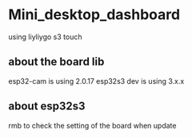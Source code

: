 # Mini_desktop_dashboard
 using liyliygo s3 touch


## about the board lib
 esp32-cam is using 2.0.17
 esp32s3 dev is using 3.x.x



## about esp32s3
 rmb to check the setting of the board when update